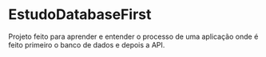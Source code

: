 # EstudoDatabaseFirst

Projeto feito para aprender e entender o processo de uma aplicação onde é feito primeiro o banco de dados e depois a API.
